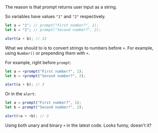 The reason is that prompt returns user input as a string.

So variables have values `"1"` and `"2"` respectively.

```js run
let a = "1"; // prompt("First number?", 1);
let b = "2"; // prompt("Second number?", 2);

alert(a + b); // 12
```

What we should to is to convert strings to numbers before `+`. For example, using `Number()` or prepending them with `+`.

For example, right before `prompt`:

```js run
let a = +prompt("First number?", 1);
let b = +prompt("Second number?", 2);

alert(a + b); // 3
```

Or in the `alert`:

```js run
let a = prompt("First number?", 1);
let b = prompt("Second number?", 2);

alert(+a + +b); // 3
```

Using both unary and binary `+` in the latest code. Looks funny, doesn't it?
